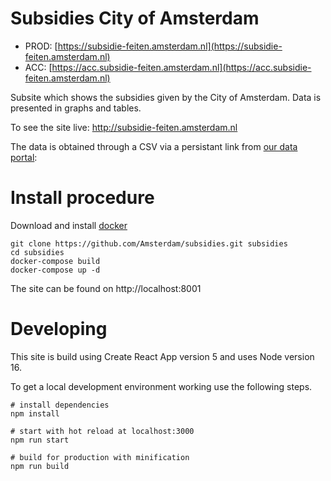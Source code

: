 # Subsidies City of Amsterdam

- PROD: [https://subsidie-feiten.amsterdam.nl](https://subsidie-feiten.amsterdam.nl)
- ACC: [https://acc.subsidie-feiten.amsterdam.nl](https://acc.subsidie-feiten.amsterdam.nl)

Subsite which shows the subsidies given by the City of Amsterdam. Data is presented in graphs and tables.

To see the site live:
http://subsidie-feiten.amsterdam.nl

The data is obtained through a CSV via a persistant link from [our data portal](https://data.amsterdam.nl/datasets/yvlbMxqPKn1ULw):

# Install procedure

Download and install <a href="https://www.docker.com">docker</a></br>

```
git clone https://github.com/Amsterdam/subsidies.git subsidies
cd subsidies
docker-compose build
docker-compose up -d
```

The site can be found on http://localhost:8001

# Developing

This site is build using Create React App version 5 and uses Node version 16.

To get a local development environment working use the following steps.

    # install dependencies
    npm install

    # start with hot reload at localhost:3000
    npm run start

    # build for production with minification
    npm run build
